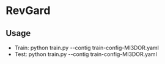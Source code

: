 # RevGard
## Usage
- Train:
      python train.py --contig train-config-MI3DOR.yaml
- Test:
      python train.py --contig train-config-MI3DOR.yaml
